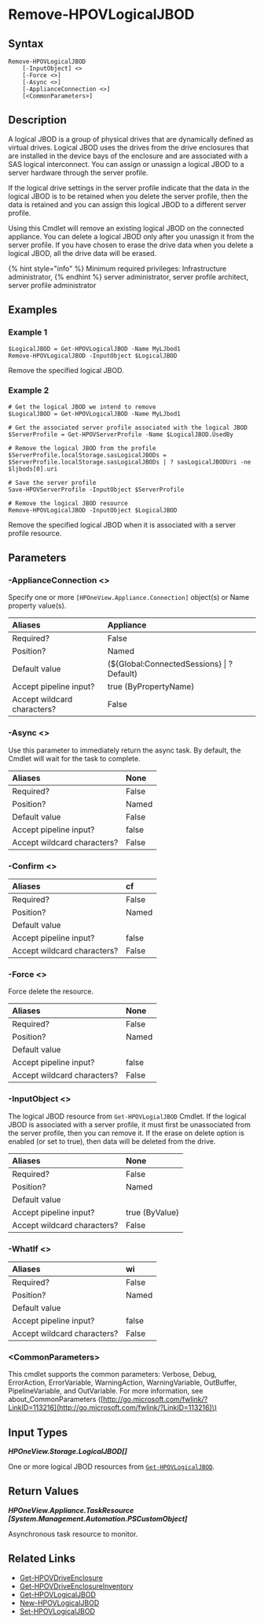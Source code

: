 ﻿---
description: Create a new HPE Synergy Logical JBOD resource.
---

# Remove-HPOVLogicalJBOD

## Syntax

```text
Remove-HPOVLogicalJBOD
    [-InputObject] <>
    [-Force <>]
    [-Async <>]
    [-ApplianceConnection <>]
    [<CommonParameters>]
```

## Description

A logical JBOD is a group of physical drives that are dynamically defined as virtual drives. Logical JBOD uses the drives from the drive enclosures that are installed in the device bays of the enclosure and are associated with a SAS logical interconnect. You can assign or unassign a logical JBOD to a server hardware through the server profile.

If the logical drive settings in the server profile indicate that the data in the logical JBOD is to be retained when you delete the server profile, then the data is retained and you can assign this logical JBOD to a different server profile.

Using this Cmdlet will remove an existing logical JBOD on the connected appliance.  You can delete a logical JBOD only after you unassign it from the server profile. If you have chosen to erase the drive data when you delete a logical JBOD, all the drive data will be erased.

{% hint style="info" %}
Minimum required privileges: Infrastructure administrator,
{% endhint %}
 server administrator, server profile architect, server profile administrator
## Examples

###  Example 1 

```text
$LogicalJBOD = Get-HPOVLogicalJBOD -Name MyLJbod1
Remove-HPOVLogicalJBOD -InputObject $LogicalJBOD
```

Remove the specified logical JBOD.

###  Example 2 

```text
# Get the logical JBOD we intend to remove
$LogicalJBOD = Get-HPOVLogicalJBOD -Name MyLJbod1

# Get the associated server profile associated with the logical JBOD
$ServerProfile = Get-HPOVServerProfile -Name $LogicalJBOD.UsedBy

# Remove the logical JBOD from the profile
$ServerProfile.localStorage.sasLogicalJBODs = $ServerProfile.localStorage.sasLogicalJBODs | ? sasLogicalJBODUri -ne $ljbods[0].uri

# Save the server profile
Save-HPOVServerProfile -InputObject $ServerProfile

# Remove the logical JBOD resource
Remove-HPOVLogicalJBOD -InputObject $LogicalJBOD
```

Remove the specified logical JBOD when it is associated with a server profile resource.

## Parameters

### -ApplianceConnection &lt;&gt;

Specify one or more `[HPOneView.Appliance.Connection]` object(s) or Name property value(s).

| Aliases | Appliance |
| :--- | :--- |
| Required? | False |
| Position? | Named |
| Default value | (${Global:ConnectedSessions} &vert; ? Default) |
| Accept pipeline input? | true (ByPropertyName) |
| Accept wildcard characters? | False |

### -Async &lt;&gt;

Use this parameter to immediately return the async task.  By default, the Cmdlet will wait for the task to complete.

| Aliases | None |
| :--- | :--- |
| Required? | False |
| Position? | Named |
| Default value | False |
| Accept pipeline input? | false |
| Accept wildcard characters? | False |

### -Confirm &lt;&gt;



| Aliases | cf |
| :--- | :--- |
| Required? | False |
| Position? | Named |
| Default value |  |
| Accept pipeline input? | false |
| Accept wildcard characters? | False |

### -Force &lt;&gt;

Force delete the resource.

| Aliases | None |
| :--- | :--- |
| Required? | False |
| Position? | Named |
| Default value |  |
| Accept pipeline input? | false |
| Accept wildcard characters? | False |

### -InputObject &lt;&gt;

The logical JBOD resource from `Get-HPOVLogialJBOD` Cmdlet.  If the logical JBOD is associated with a server profile, it must first be unassociated from the server profile, then you can remove it.  If the erase on delete option is enabled (or set to true), then data will be deleted from the drive.

| Aliases | None |
| :--- | :--- |
| Required? | False |
| Position? | Named |
| Default value |  |
| Accept pipeline input? | true (ByValue) |
| Accept wildcard characters? | False |

### -WhatIf &lt;&gt;



| Aliases | wi |
| :--- | :--- |
| Required? | False |
| Position? | Named |
| Default value |  |
| Accept pipeline input? | false |
| Accept wildcard characters? | False |

### &lt;CommonParameters&gt;

This cmdlet supports the common parameters: Verbose, Debug, ErrorAction, ErrorVariable, WarningAction, WarningVariable, OutBuffer, PipelineVariable, and OutVariable. For more information, see about\_CommonParameters \([http://go.microsoft.com/fwlink/?LinkID=113216](http://go.microsoft.com/fwlink/?LinkID=113216)\)

## Input Types

_**HPOneView.Storage.LogicalJBOD[]**_

One or more logical JBOD resources from [`Get-HPOVLogicalJBOD`](get-hpovlogicaljbod.md).

## Return Values

_**HPOneView.Appliance.TaskResource [System.Management.Automation.PSCustomObject]**_

Asynchronous task resource to monitor.

## Related Links

* [Get-HPOVDriveEnclosure](get-hpovdriveenclosure.md)
* [Get-HPOVDriveEnclosureInventory](get-hpovdriveenclosureinventory.md)
* [Get-HPOVLogicalJBOD](get-hpovlogicaljbod.md)
* [New-HPOVLogicalJBOD](new-hpovlogicaljbod.md)
* [Set-HPOVLogicalJBOD](set-hpovlogicaljbod.md)
